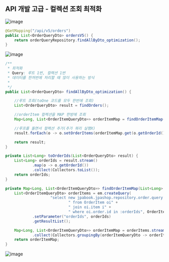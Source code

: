 ## **API 개발 고급 - 컬렉션 조회 최적화**

![image](https://user-images.githubusercontent.com/79301439/181220919-a9fe5d71-8e88-48ca-9023-da2f3e9b48c1.png)

```java
@GetMapping("/api/v5/orders")
public List<OrderQueryDto> ordersV5() {
    return orderQueryRepository.findAllByDto_optimization();
}
```

![image](https://user-images.githubusercontent.com/79301439/181221065-848ed19f-e427-4dff-b69c-c7c4de739790.png)

```java
/**
 * 최적화
 * Query: 루트 1번, 컬렉션 1번
 * 데이터를 한꺼번에 처리할 때 많이 사용하는 방식
 *
 */
public List<OrderQueryDto> findAllByDto_optimization() {

    //루트 조회(toOne 코드를 모두 한번에 조회)
    List<OrderQueryDto> result = findOrders();

    //orderItem 컬렉션을 MAP 한방에 조회
    Map<Long, List<OrderItemQueryDto>> orderItemMap = findOrderItemMap(toOrderIds(result));

    //루프를 돌면서 컬렉션 추가(추가 쿼리 실행X)
    result.forEach(o -> o.setOrderItems(orderItemMap.get(o.getOrderId())));

    return result;
}

private List<Long> toOrderIds(List<OrderQueryDto> result) {
    List<Long> orderIds = result.stream()
            .map(o -> o.getOrderId())
            .collect(Collectors.toList());
    return orderIds;
}

private Map<Long, List<OrderItemQueryDto>> findOrderItemMap(List<Long> orderIds) {
    List<OrderItemQueryDto> orderItems = em.createQuery(
                    "select new jpabook.jpashop.repository.order.query.OrderItemQueryDto(oi.order.id, i.name, oi.orderPrice, oi.count)" +
                            " from OrderItem oi" +
                            " join oi.item i" +
                            " where oi.order.id in :orderIds", OrderItemQueryDto.class)
            .setParameter("orderIds", orderIds)
            .getResultList();

    Map<Long, List<OrderItemQueryDto>> orderItemMap = orderItems.stream()
            .collect(Collectors.groupingBy(orderItemQueryDto -> orderItemQueryDto.getOrderId()));
    return orderItemMap;
}
```

![image](https://user-images.githubusercontent.com/79301439/181221731-ac9f318d-7dac-4103-8825-300c2142c67b.png)
